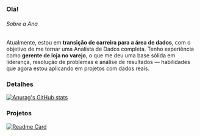 ### Olá!

###### Sobre a Ana
Atualmente, estou em **transição de carreira para a área de dados**, com o objetivo de me tornar uma Analista de Dados completa. Tenho experiência como **gerente de loja no varejo**, o que me deu uma base sólida em liderança, resolução de problemas e análise de resultados — habilidades que agora estou aplicando em projetos com dados reais.


### Detalhes

[![Anurag's GitHub stats](https://github-readme-stats.vercel.app/api?username=Anac95&show_icons=true&theme=dark)](https://github.com/anuraghazra/github-readme-stats)

### Projetos

[![Readme Card](https://github-readme-stats.vercel.app/api/pin/?username=Anac95&repo=analise-carrinhos-abandonados.github.io&theme=dark)](https://github.com/anuraghazra/github-readme-stats)
